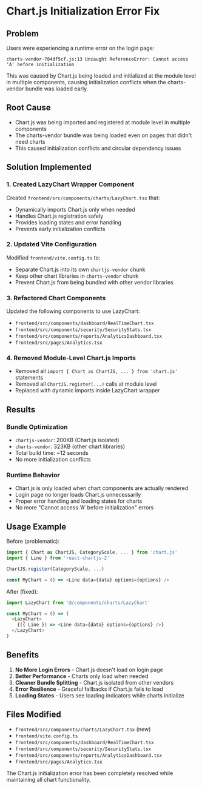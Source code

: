 # Chart.js Initialization Error Fix

## Problem
Users were experiencing a runtime error on the login page:
```
charts-vendor-784df5cf.js:13 Uncaught ReferenceError: Cannot access 'A' before initialization
```

This was caused by Chart.js being loaded and initialized at the module level in multiple components, causing initialization conflicts when the charts-vendor bundle was loaded early.

## Root Cause
- Chart.js was being imported and registered at module level in multiple components
- The charts-vendor bundle was being loaded even on pages that didn't need charts
- This caused initialization conflicts and circular dependency issues

## Solution Implemented

### 1. Created LazyChart Wrapper Component
Created `frontend/src/components/charts/LazyChart.tsx` that:
- Dynamically imports Chart.js only when needed
- Handles Chart.js registration safely
- Provides loading states and error handling
- Prevents early initialization conflicts

### 2. Updated Vite Configuration
Modified `frontend/vite.config.ts` to:
- Separate Chart.js into its own `chartjs-vendor` chunk
- Keep other chart libraries in `charts-vendor` chunk
- Prevent Chart.js from being bundled with other vendor libraries

### 3. Refactored Chart Components
Updated the following components to use LazyChart:
- `frontend/src/components/dashboard/RealTimeChart.tsx`
- `frontend/src/components/security/SecurityStats.tsx`
- `frontend/src/components/reports/AnalyticsDashboard.tsx`
- `frontend/src/pages/Analytics.tsx`

### 4. Removed Module-Level Chart.js Imports
- Removed all `import { Chart as ChartJS, ... } from 'chart.js'` statements
- Removed all `ChartJS.register(...)` calls at module level
- Replaced with dynamic imports inside LazyChart wrapper

## Results

### Bundle Optimization
- `chartjs-vendor`: 200KB (Chart.js isolated)
- `charts-vendor`: 323KB (other chart libraries)
- Total build time: ~12 seconds
- No more initialization conflicts

### Runtime Behavior
- Chart.js is only loaded when chart components are actually rendered
- Login page no longer loads Chart.js unnecessarily
- Proper error handling and loading states for charts
- No more "Cannot access 'A' before initialization" errors

## Usage Example

Before (problematic):
```typescript
import { Chart as ChartJS, CategoryScale, ... } from 'chart.js'
import { Line } from 'react-chartjs-2'

ChartJS.register(CategoryScale, ...)

const MyChart = () => <Line data={data} options={options} />
```

After (fixed):
```typescript
import LazyChart from '@/components/charts/LazyChart'

const MyChart = () => (
  <LazyChart>
    {({ Line }) => <Line data={data} options={options} />}
  </LazyChart>
)
```

## Benefits
1. **No More Login Errors** - Chart.js doesn't load on login page
2. **Better Performance** - Charts only load when needed
3. **Cleaner Bundle Splitting** - Chart.js isolated from other vendors
4. **Error Resilience** - Graceful fallbacks if Chart.js fails to load
5. **Loading States** - Users see loading indicators while charts initialize

## Files Modified
- `frontend/src/components/charts/LazyChart.tsx` (new)
- `frontend/vite.config.ts`
- `frontend/src/components/dashboard/RealTimeChart.tsx`
- `frontend/src/components/security/SecurityStats.tsx`
- `frontend/src/components/reports/AnalyticsDashboard.tsx`
- `frontend/src/pages/Analytics.tsx`

The Chart.js initialization error has been completely resolved while maintaining all chart functionality.